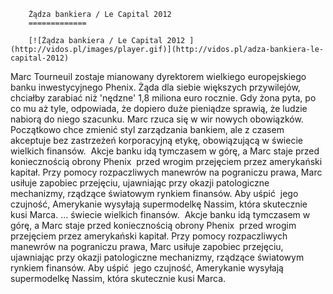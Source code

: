 
        Żądza bankiera / Le Capital 2012 
        =============
        
        [![Żądza bankiera / Le Capital 2012 ](http://vidos.pl/images/player.gif)](http://vidos.pl/adza-bankiera-le-capital-2012)
        
        
 Marc Tourneuil zostaje mianowany dyrektorem wielkiego europejskiego banku inwestycyjnego Phenix. Żąda dla siebie większych przywilejów, chciałby zarabiać  niż 'nędzne' 1,8 miliona euro rocznie. Gdy żona pyta, po co mu aż tyle, odpowiada, że dopiero duże pieniądze sprawią, że ludzie nabiorą do niego szacunku. Marc rzuca się w wir nowych obowiązków. Początkowo chce zmienić styl zarządzania bankiem, ale z czasem akceptuje bez zastrzeżeń korporacyjną etykę, obowiązującą w świecie wielkich finansów.  Akcje banku idą tymczasem w górę, a Marc staje przed koniecznością obrony Phenix  przed wrogim przejęciem przez amerykański kapitał. Przy pomocy rozpaczliwych manewrów na pograniczu prawa, Marc usiłuje zapobiec przejęciu, ujawniając przy okazji patologiczne mechanizmy, rządzące światowym rynkiem finansów. Aby uśpić  jego czujność, Amerykanie wysyłają supermodelkę Nassim, która skutecznie kusi Marca.  ... świecie wielkich finansów.  Akcje banku idą tymczasem w górę, a Marc staje przed koniecznością obrony Phenix  przed wrogim przejęciem przez amerykański kapitał. Przy pomocy rozpaczliwych manewrów na pograniczu prawa, Marc usiłuje zapobiec przejęciu, ujawniając przy okazji patologiczne mechanizmy, rządzące światowym rynkiem finansów. Aby uśpić  jego czujność, Amerykanie wysyłają supermodelkę Nassim, która skutecznie kusi Marca.
    